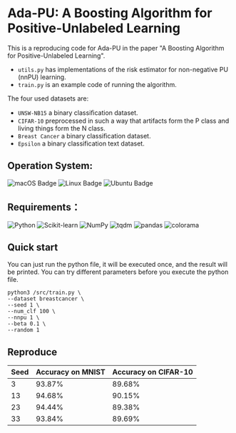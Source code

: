 # Ada-PU: A Boosting Algorithm for Positive-Unlabeled Learning

This is a reproducing code for Ada-PU in the paper "A Boosting Algorithm for Positive-Unlabeled Learning".

* ```utils.py``` has implementations of the risk estimator for non-negative PU (nnPU) learning. 
* ```train.py``` is an example code of running the algorithm. 

The four used datasets are:
* ```UNSW-NB15``` a binary classiﬁcation dataset.
* ```CIFAR-10``` preprocessed in such a way that artifacts form the P class and living things form the N class.
* ```Breast Cancer``` a binary classification dataset.
* ```Epsilon``` a binary classification text dataset.

## Operation System:
![macOS Badge](https://img.shields.io/badge/-macOS-white?style=flat-square&logo=macOS&logoColor=000000) ![Linux Badge](https://img.shields.io/badge/-Linux-white?style=flat-square&logo=Linux&logoColor=FCC624) ![Ubuntu Badge](https://img.shields.io/badge/-Ubuntu-white?style=flat-square&logo=Ubuntu&logoColor=E95420)

## Requirements：
![Python](http://img.shields.io/badge/-3.8.13-eee?style=flat&logo=Python&logoColor=3776AB&label=Python) ![Scikit-learn](http://img.shields.io/badge/-1.1.1-eee?style=flat&logo=scikit-learn&logoColor=e26d00&label=Scikit-Learn) ![NumPy](http://img.shields.io/badge/-1.22.3-eee?style=flat&logo=NumPy&logoColor=013243&label=NumPy) ![tqdm](http://img.shields.io/badge/-4.64.0-eee?style=flat&logo=tqdm&logoColor=FFC107&label=tqdm) ![pandas](http://img.shields.io/badge/-1.4.3-eee?style=flat&logo=pandas&logoColor=150458&label=pandas) ![colorama](http://img.shields.io/badge/-0.4.5-eee?style=flat&label=colorama)


## Quick start
You can just run the python file, it will be executed once, and the result will be printed. You can try different parameters before you execute the python file.

```
python3 /src/train.py \
--dataset breastcancer \
--seed 1 \
--num_clf 100 \
--nnpu 1 \
--beta 0.1 \
--random 1
```

## Reproduce
| Seed | Accuracy on MNIST | Accuracy on CIFAR-10 |
| ---- | ---- | ---- |
| 3  | 93.87% | 89.68% | 
| 13 | 94.68% | 90.15% |
| 23 | 94.44% | 89.38% |
| 33 | 93.84% | 89.69% |
